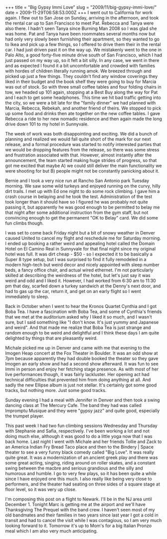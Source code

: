 +++
title = "Big Gypsy Immi Love"
slug = "2009/11/big-gypsy-immi-love/"
date = 2009-11-29T06:58:53.000Z
+++
I went out to California for work again. I flew out to San Jose on Sunday, arriving in the afternoon, and took the rental car up to San Francisco to meet Pat. Rebecca and Tanya were also there. I hadn't seen Tanya since Burning Man 2008 so I was glad she was home. Pat and Tanya have been roommates several months now but had only very slowly been furnishing their apartment, so they wanted to go to Ikea and pick up a few things, so I offered to drive them their in the rental car. I had just driven past it on the way up. We mistakenly went to the one in Palo Alto, a good forty-five minute drive south of San Francisco, which I had just passed on my way up, so it felt a bit silly. In any case, we went in there and as expected I found it a bit uncomfortable and crowded with families with hordes of children literally running amok. We breezed through and picked up just a few things. They couldn't find any window coverings they liked in their budget and the book shelf they were going to buy for Marcia was out of stock. So with three small coffee tables and four folding chairs in tow, we headed up 101 again, stopping at a Best Buy along the way for Pat and I each to get some headphones. This time we hit bad traffic getting into the city, so we were a bit late for the "family dinner" we had planned with Marcia, Rebecca, Rebekah, and another friend of theirs. We stopped to pick up some food and drinks then ate together on the new coffee tables. I gave Rebecca a ride to her new nomadic residence and then again made the long drive down 101 to my hotel in Sunnyvale.

The week of work was both disappointing and exciting. We did a bunch of planning and realized we would fall quite short of the mark for our next release, and a formal procedure was started to notify interested parties that we would be dropping features from the release, so there was some stress and frustration associated with that. However, almost instantly after the announcement, the team started making huge strides of progress, so that got me excited that maybe A) we could still deliver the main functionality we were shooting for but B) people might not be constantly panicking about it.

Bernie and I took a very nice run at Rancho San Antonio park Tuesday morning. We saw some wild turkeys and enjoyed running on the curvy, hilly dirt trails. I met up with Ed one night to do some rock climbing. I gave him a crash course in belaying and he took the test. Administration of the test took longer than it should have so I figured he was probably not quite passing it, but apparently he was good enough to be permitted to belay me that night after some additional instruction from the gym staff, but not convincing enough to get the permanent "OK to Belay" card. We did some fun climbs though.

I was set to come back Friday night but a bit of snowy weather in Denver caused United to cancel my flight and reschedule me for Saturday morning. I ended up booking a rather weird and appealing hotel called the Domain Hotel on El Camino Real in Sunnyvale for that final night since my original hotel was full. It was dirt cheap - $50 - so I expected it to be basically a Super 8 type setup, but I was surprised to find it fully remodeled in a modern high-tech but weird decor and nicely appointed with sleep number beds, a fancy office chair, and actual wired ethernet. I'm not particularly skilled at describing the weirdness of the hotel, but let's just say it was weird and odd and I liked it. However, I had worked from 6:30 am to 11:30 pm that day, scarfed down a turkey sandwich at the Denny's next door, and had to gas up the car, return it, and get on an early flight so I went immediately to sleep.

Back in October when I went to hear the Kronos Quartet Cynthia and I got Boba Tea. I have a fascination with Boba Tea, and some of Cynthia's friends that we met at the auditorium asked why I liked it so much, and I wasn't sure, but I said something like "I don't know. It's just yummy and Japanese and weird". And that made me realize that Boba Tea is just strange and random enough to be weird and delightful and I think these days I am quite delighted by things that are pleasantly weird.

Michale picked me up in Denver and came with me that evening to the Imogen Heap concert at the Fox Theater in Boulder. It was an odd show at 7pm because apparently they had double booked the theater so they gave Imogen an early show and had a second show afterward. It was fun to see Immi in person and enjoy her fetching stage presence. As with most of her live performances though, it was fairly lackluster. Her opening act had technical difficulties that prevented him from doing anything at all. And sadly the new Ellipse album is just not stellar. It's certainly got some good tracks, but nothing more. Just some good tracks.

Sunday evening I had a meal with Jennifer in Denver and then took a swing dancing class at The Mercury Cafe. The band they had was called Impromptu Musique and they were "gypsy jazz" and quite good, especially the trumpet player.

This past week I had two fun climbing sessions Wednesday and Thursday with Stephanie and Safia, respectively. I've been working a lot and not doing much else, although it was good to do a little yoga now that I was back home. Last night I went with Michale and her friends Tollie and Zack to an America Indian Fry Bread Taco place and then to the Bindery | Space theater to see a very funny black comedy called "Big Love". It was really quite great. It was a modernization of an ancient greek play and there was some great acting, singing, riding around on roller skates, and a constant swing between the macbre and serious grandious and the silly and humorous and humble. I go to very few plays, so it has been quite a while since I have enjoyed one this much. I also really like being very close to performers, and the theater had seating on three sides of a square stage at floor level, so it was very up close.

I'm composing this post on a flight to Newark. I'll be in the NJ area until December 1\. Tonight Marc is getting me at the airport and we'll have Thanksgiving The Prequel with the band crew. I haven't seen most of my old bandmates and their families in two years since last year I got a cold in transit and had to cancel the visit while I was contagious, so I am very much looking forward to it. Tomorrow it's up to Mom's for a big Italian Pronzo meal which I am also very much anticipating.